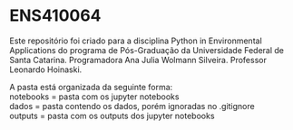 # ENS410064
Este repositório foi criado para a disciplina Python in Environmental Applications do programa de Pós-Graduação da Universidade Federal de Santa Catarina. Programadora Ana Julia Wolmann Silveira. Professor Leonardo Hoinaski.

A pasta está organizada da seguinte forma: <br>
  notebooks = pasta com os jupyter notebooks <br>
  dados = pasta contendo os dados, porém ignoradas no .gitignore <br>
  outputs = pasta com os outputs dos jupyter notebooks
